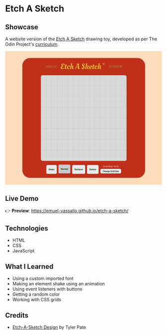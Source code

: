 # Etch A Sketch

## Showcase

A website version of the [Etch A Sketch](https://en.wikipedia.org/wiki/Etch_A_Sketch) drawing toy, developed as per The Odin Project's [curriculum](https://www.theodinproject.com/lessons/foundations-etch-a-sketch).

![screenshot 1](images/screenshot1.png)

## Live Demo

👉 **Preview**: https://emuel-vassallo.github.io/etch-a-sketch/

## Technologies

- HTML
- CSS
- JavaScript

## What I Learned

- Using a custom imported font
- Making an element shake using an animation
- Using event listeners with buttons
- Getting a random color
- Working with CSS grids

## Credits

- [Etch-A-Sketch Design](https://dribbble.com/shots/5718696-The-Creative-Pain-Basics) by Tyler Pate

